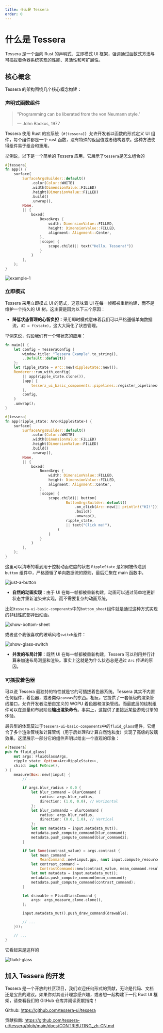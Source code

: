 ```yaml
---
title: 什么是 Tessera
order: 0
---
```


# 什么是 Tessera

Tessera 是一个面向 Rust 的声明式、立即模式 UI 框架，强调通过函数式方法与可插拔着色器系统实现的性能、灵活性和可扩展性。

## 核心概念

Tessera 的架构围绕几个核心概念构建：

### 声明式函数组件

> "Programming can be liberated from the von Neumann style."
>
> — John Backus, 1977

Tessera 使用 Rust 的宏系统（`#[tessera]`）允许开发者以函数的形式定义 UI 组件，每个组件都是一个 rust 函数，没有特殊的返回值或者结构要求。这种方法使得组件易于组合和重用。

举例说，以下是一个简单的 Tessera 应用，它展示了`tessera`是怎么组合的

```rust
#[tessera]
fn app() {
    surface(
        SurfaceArgsBuilder::default()
            .color(Color::WHITE)
            .width(DimensionValue::FILLED)
            .height(DimensionValue::FILLED)
            .build()
            .unwrap(),
        None,
        || {
            boxed(
                BoxedArgs {
                    width: DimensionValue::FILLED,
                    height: DimensionValue::FILLED,
                    alignment: Alignment::Center,
                },
                |scope| {
                    scope.child(|| text("Hello, Tessera!"))
                }
            )
        },
    );
}
```

![example-1](/what-is-tessera-1.png)

### 立即模式

Tessera 采用立即模式 UI 的范式，这意味着 UI 在每一帧都被重新构建，而不是维护一个持久的 UI 树。这主要是因为以下三个原因：

- **降低状态管理的心智负担**：采用即时模式意味着我们可以严格遵循单向数据流，`UI = f(state)`，这大大简化了状态管理。

举例来说，假设我们有一个带状态的应用：

```rust
fn main() {
    let config = TesseraConfig {
        window_title: "Tessera Example".to_string(),
        ..Default::default()
    };
    let ripple_state = Arc::new(RippleState::new());
    Renderer::run_with_config(
        || app(ripple_state.clone()),
        |app| {
            tessera_ui_basic_components::pipelines::register_pipelines(app);
        },
        config,
    )
    .unwrap();
}

#[tessera]
fn app(ripple_state: Arc<RippleState>) {
    surface(
        SurfaceArgsBuilder::default()
            .color(Color::WHITE)
            .width(DimensionValue::FILLED)
            .height(DimensionValue::FILLED)
            .build()
            .unwrap(),
        None,
        || {
            boxed(
                BoxedArgs {
                    width: DimensionValue::FILLED,
                    height: DimensionValue::FILLED,
                    alignment: Alignment::Center,
                },
                |scope| {
                    scope.child(|| button(
                            ButtonArgsBuilder::default()
                                .on_click(Arc::new(|| println!("HI!")))
                                .build()
                                .unwrap(),
                            ripple_state,
                            || text("Click me!"),
                        )
                    )
                }
            )
        },
    );
}
```

这里可以清晰的看到用于控制动画进度的状态 `RippleState` 是如何被传递到 `button` 组件中，严格遵循了单向数据流的原则，最后汇聚在 main 函数中。

![just-a-button](/what-is-tessera-2.png)

- **自然的动画实现**：由于 UI 在每一帧都被重新构建，动画可以通过简单地更新状态并重新渲染来实现，而不需要复杂的动画系统。

比如`tessera-ui-basic-components`中的`bottom_sheet`组件就是通过这种方式实现的非线性底部弹出动画。

![show-bottom-sheet](/what-is-tessera-3.gif)

或者这个我很喜欢的玻璃风格`switch`组件：

![show-glass-switch](/what-is-tessera-4.gif)

- **并发的布局计算**：既然 UI 在每一帧都被重新构建，Tessera 可以利用并行计算来加速布局测量和渲染。事实上这就是为什么状态总是通过 `Arc` 传递的原因。

### 可插拔着色器

可以说 Tessera 最独特的特性就是它的可插拔着色器系统。Tessera 其实不内置任何组件，着色器，或者类似`canvas`的东西。相反，它提供了一套低级的渲染管线接口，允许开发者注册自定义的 WGPU 着色器和渲染管线。而最底层的绘制组件可以在测量和布局阶段**输出渲染命令**。事实上，这提供了更接近某些游戏引擎的体验。

最典型的体现莫过于`tessera-ui-basic-components`中的`fluid_glass`组件，它组合了多个渲染管线和计算管线（用于后处理和计算自然饱和度）实现了高级的玻璃效果。这里展示一部分它的组件声明以给出一个直观的印象：

```rust
#[tessera]
pub fn fluid_glass(
    mut args: FluidGlassArgs,
    ripple_state: Option<Arc<RippleState>>,
    child: impl FnOnce(),
) {
    measure(Box::new(|input| {
        // ...

        if args.blur_radius > 0.0 {
            let blur_command = BlurCommand {
                radius: args.blur_radius,
                direction: (1.0, 0.0), // Horizontal
            };
            let blur_command2 = BlurCommand {
                radius: args.blur_radius,
                direction: (0.0, 1.0), // Vertical
            };
            let mut metadata = input.metadata_mut();
            metadata.push_compute_command(blur_command);
            metadata.push_compute_command(blur_command2);
        }

        if let Some(contrast_value) = args.contrast {
            let mean_command =
                MeanCommand::new(input.gpu, &mut input.compute_resource_manager.write());
            let contrast_command =
                ContrastCommand::new(contrast_value, mean_command.result_buffer_ref());
            let mut metadata = input.metadata_mut();
            metadata.push_compute_command(mean_command);
            metadata.push_compute_command(contrast_command);
        }

        let drawable = FluidGlassCommand {
            args: args_measure_clone.clone(),
        };

        input.metadata_mut().push_draw_command(drawable);

        // ...
    }));

    // ...
}
```

它看起来是这样的

![fluild-glass](/what-is-tessera-5.png)

## 加入 Tessera 的开发

Tessera 是一个开放的社区项目，我们欢迎任何形式的贡献，无论是代码、文档还是宝贵的建议。如果你对其设计理念感兴趣，或者想一起构建下一代 Rust UI 框架，请查看我们的 GitHub 仓库并阅读贡献指南！

Github: <https://github.com/tessera-ui/tessera>

贡献指南: <https://github.com/tessera-ui/tessera/blob/main/docs/CONTRIBUTING_zh-CN.md>
